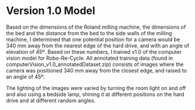 # Version 1.0 Model
Based on the dimensions of the Roland milling machine, the dimensions of the bed and the distance from the bed to the side walls of the milling machine, I determined that one potential position for a camera would be 340 mm away from the nearest edge of the hard drive, and with an angle of elevation of 45º. Based on these numbers, I trained v1.0 of the computer vision model for Robo-Re-Cycle. All annotated training data (found in computerVision_v1.0_annotatedDataset.zip) consists of images where the camera was positioned 340 mm away from the closest edge, and raised to an angle of 45º.

The lighting of the images were varied by turning the room light on and off and also using a bedside lamp, shining it at different positions on the hard drive and at different random angles.